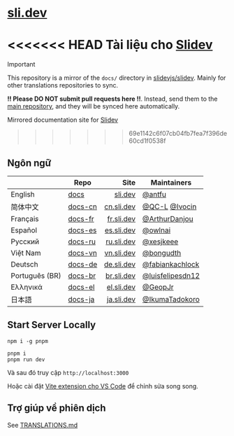 # [sli.dev](https://sli.dev)

<<<<<<< HEAD
Tài liệu cho [Slidev](https://github.com/slidevjs/slidev)
=======
> [!IMPORTANT]
> This repository is a mirror of the `docs/` directory in [slidevjs/slidev](https://github.com/slidevjs/slidev/tree/main/docs). Mainly for other translations repositories to sync.
>
> **‼️ Please DO NOT submit pull requests here ‼️**. Instead, send them to the [main repository](https://github.com/slidevjs/slidev), and they will be synced here automatically.

Mirrored documentation site for [Slidev](https://github.com/slidevjs/slidev)
>>>>>>> 69e1142c6f07cb04fb7fea7f396de60cd1f0538f

## Ngôn ngữ

|                | Repo                                           |                             Site | Maintainers                                                           |
| -------------- | ---------------------------------------------- | -------------------------------: | --------------------------------------------------------------------- |
| English        | [docs](https://github.com/slidevjs/slidev/tree/main/docs)       |       [sli.dev](https://sli.dev) | [@antfu](https://github.com/antfu)                                    |
| 简体中文       | [docs-cn](https://github.com/slidevjs/docs-cn) | [cn.sli.dev](https://cn.sli.dev) | [@QC-L](https://github.com/QC-L) [@Ivocin](https://github.com/Ivocin) |
| Français       | [docs-fr](https://github.com/slidevjs/docs-fr) | [fr.sli.dev](https://fr.sli.dev) | [@ArthurDanjou](https://github.com/ArthurDanjou)                      |
| Español        | [docs-es](https://github.com/slidevjs/docs-es) | [es.sli.dev](https://es.sli.dev) | [@owlnai](https://github.com/owlnai)                                  |
| Русский        | [docs-ru](https://github.com/slidevjs/docs-ru) | [ru.sli.dev](https://ru.sli.dev) | [@xesjkeee](https://github.com/xesjkeee)                              |
| Việt Nam       | [docs-vn](https://github.com/slidevjs/docs-vn) | [vn.sli.dev](https://vn.sli.dev) | [@bongudth](https://github.com/bongudth)                              |
| Deutsch        | [docs-de](https://github.com/slidevjs/docs-de) | [de.sli.dev](https://de.sli.dev) | [@fabiankachlock](https://github.com/fabiankachlock)                  |
| Português (BR) | [docs-br](https://github.com/slidevjs/docs-br) | [br.sli.dev](https://br.sli.dev) | [@luisfelipesdn12](https://github.com/luisfelipesdn12)                |
| Ελληνικά       | [docs-el](https://github.com/slidevjs/docs-el) | [el.sli.dev](https://el.sli.dev) | [@GeopJr](https://github.com/GeopJr)                                  |
| 日本語         | [docs-ja](https://github.com/slidevjs/docs-el) | [ja.sli.dev](https://ja.sli.dev) | [@IkumaTadokoro](https://github.com/IkumaTadokoro)                    |

## Start Server Locally

```
npm i -g pnpm

pnpm i
pnpm run dev
```

Và sau đó truy cập `http://localhost:3000`

Hoặc cài đặt [Vite extension cho VS Code](https://marketplace.visualstudio.com/items?itemName=antfu.vite) để chỉnh sửa song song.

## Trợ giúp về phiên dịch

See [TRANSLATIONS.md](/TRANSLATIONS.md)
